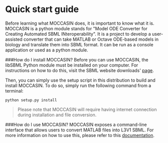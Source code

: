 Quick start guide
=======================
Before learning what MOCCASIN does, it is important to know what it is. MOCCASIN is a python module stands for "Model ODE Converter for Creating Automated SBML INteroperability". It is a project to develop a user-assisted converter that can take MATLAB or Octave ODE-based models in biology and translate them into SBML format. It can be run as a console application or used as a python module. 

###How do I install MOCCASIN?
Before you can use MOCCASIN, the libSBML Python module must be installed on your computer. For instructions on  how to do this, visit the SBML website downloads' [page](http://sbml.org/Software/libSBML/5.11.0/docs/formatted/python-api/libsbml-downloading.html#dl-python).

Then, you can simply use the setup script in this distribution to build and install MOCCASIN. To do so, simply run the following command from a terminal:

```python setup.py install```

>Please note that MOCCASIN will require having internet connection during installation and file conversion.

###How do I use MOCCASIN?
MOCCASIN exposes a command-line interface that allows users to convert MATLAB files into L3V1 SBML. For more information on how to use this, please refer to this [documentation](../scripts/README.md). 
